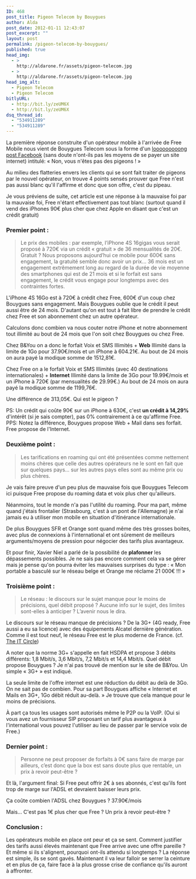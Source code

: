 ```yaml
---
ID: 468
post_title: Pigeon Telecom by Bouygues
author: Alda
post_date: 2012-01-11 12:43:07
post_excerpt: ""
layout: post
permalink: /pigeon-telecom-by-bouygues/
published: true
head_img:
  - >
    http://aldarone.fr/assets/pigeon-telecom.jpg
  - >
    http://aldarone.fr/assets/pigeon-telecom.jpg
head_img_alt:
  - Pigeon Telecom
  - Pigeon Telecom
bitlyURL:
  - http://bit.ly/zeUM6X
  - http://bit.ly/zeUM6X
dsq_thread_id:
  - "534911289"
  - "534911289"
---
```

La première réponse construite d'un opérateur mobile à l'arrivée de Free Mobile nous vient de Bouygues Telecom sous la forme d'un <a href="https://www.facebook.com/notes/bouygues-telecom/non-vous-n%C3%AAtes-pas-des-pigeons-/10150452670936534">looooooooong post Facebook</a> (sans doute n'ont-ils pas les moyens de se payer un site internet) intitulé: « Non, vous n'êtes pas des pigeons ! »

Au milieu des flatteries envers les clients qui se sont fait traiter de pigeons par le nouvel opérateur, on trouve 4 points sensés prouver que Free n'est pas aussi blanc qu'il l'affirme et donc que son offre, c'est du pipeau.

Je vous préviens de suite, cet article est une réponse à la mauvaise foi par la mauvaise foi, Free n'étant effectivement pas tout blanc (surtout quand il vend des iPhones 90€ plus cher que chez Apple en disant que c'est un crédit gratuit)

<h3>Premier point :</h3>
<blockquote>Le prix des mobiles : par exemple, l’iPhone 4S 16gigas vous serait proposé à 720€ via un crédit « gratuit » de 36 mensualités de 20€. Gratuit ? Nous proposons aujourd’hui  ce mobile pour 600€ sans engagement, la gratuité semble donc avoir un prix… 36 mois est un engagement extrêmement long au regard de la durée de vie moyenne des smartphones qui est de 21 mois et si le forfait est sans engagement, le crédit vous engage pour longtemps avec des contraintes fortes.</blockquote>

L'iPhone 4S 16Go est à 720€ à crédit chez Free, 600€ d'un coup chez Bouygues sans engagement. Mais Bouygues oublie que le crédit il peut aussi être de 24 mois. D'autant qu'on est tout à fait libre de prendre le crédit chez Free et son abonnement chez un autre opérateur.

Calculons donc combien va nous couter notre iPhone et notre abonnement tout illimité au bout de 24 mois que l'on soit chez Bouygues ou chez Free.

Chez B&amp;You on a donc le forfait Voix et SMS Illimités + <strong>Web</strong> Illimité dans la limite de 1Go pour 37.90€/mois et un iPhone à 604.21€. Au bout de 24 mois on aura payé la modique somme de 1512,81€.

Chez Free on a le forfait Voix et SMS Illimités (avec 40 destinations internationales) + <strong>Internet</strong> Illimité dans la limite de 3Go pour 19.99€/mois et un iPhone à 720€ (par mensualités de 29.99€.) Au bout de 24 mois on aura payé la modique somme de 1199,76€.

Une différence de 313,05€. Qui est le pigeon ?

PS: Un crédit qui coûte 90€ sur un iPhone à 630€, c'est <strong>un crédit à 14,29%</strong> d'intérêt (si je sais compter), pas 0% contrairement à ce qu'affirme Free.
PPS: Notez la différence, Bouygues propose Web + Mail dans ses forfait. Free propose de l'Internet.

<h3>Deuxième point :</h3>
<blockquote>Les tarifications en roaming qui ont été présentées comme nettement moins chères que celle des autres opérateurs ne le sont en fait que sur quelques pays… sur les autres pays elles sont au même prix ou plus chères.</blockquote>

Je vais faire preuve d'un peu plus de mauvaise fois que Bouygues Telecom ici puisque Free propose du roaming data et voix plus cher qu'ailleurs.

Néanmoins, tout le monde n'a pas l'utilité du roaming. Pour ma part, même quand j'étais frontalier (Strasbourg, c'est à un pont de l'Allemagne) je n'ai jamais eu à utiliser mon mobile en situation d'itinérance internationale.

De plus Bouygues SFR et Orange sont quand même des très grosses boites, avec plus de connexions à l'international et ont sûrement de meilleurs arguments/moyens de pression pour négocier des tarifs plus avantageux.

Et pour finir, Xavier Niel a parlé de la possibilité de <strong>plafonner</strong> les dépassements possibles. Je ne sais pas encore comment cela va se gérer mais je pense qu'on pourra éviter les mauvaises surprises du type : « Mon portable a basculé sur le réseau belge et Orange me réclame 21 000€ !!! »

<h3>Troisième point :</h3>
<blockquote>Le réseau : le discours sur le sujet manque pour le moins de précisions, quel débit proposé ? Aucune info sur le sujet, des limites sont-elles à anticiper ? L’avenir nous le dira.</blockquote>

Le discours sur le réseau manque de précisions ? De la 3G+ (4G ready, Free aussi a eu sa licence) avec des équipements Alcatel dernière génération. Comme il est tout neuf, le réseau Free est le plus moderne de France. (cf. <a href="http://www.theitcircle.net/2011/11/16/telecoms-le-reseau-free-mobile-tisse-progressivement-sa-toile-dans-lhexagone">The IT Circle</a>)

A noter que la norme 3G+ s'appelle en fait HSDPA et propose 3 débits différents: 1,8 Mbit/s, 3,6 Mbit/s, 7,2 Mbit/s et 14,4 Mbit/s. Quel débit propose Bouygues ? Je n'ai pas trouvé de mention sur le site de B&amp;You. Un simple « 3G+ » est indiqué.

La seule limite de l'offre internet est une réduction du débit au delà de 3Go. On ne sait pas de combien. Pour sa part Bouygues affiche « Internet et Mails en 3G+, 1Go débit réduit au-delà. » Je trouve que cela manque pour le moins de précisions.

À part ça tous les usages sont autorisés même le P2P ou la VoIP. (Oui si vous avez un fournisseur SIP proposant un tarif plus avantageux à l'international vous pouvez l'utiliser au lieu de passer par le service voix de Free.)

<h3>Dernier point :</h3>
<blockquote>Personne ne peut proposer de forfaits à 0€ sans faire de marge par ailleurs, c’est donc que la box est sans doute plus que rentable, un prix à revoir peut-être ?</blockquote>

Et là, l'argument final: Si Free peut offrir 2€ à ses abonnés, c'est qu'ils font trop de marge sur l'ADSL et devraient baisser leurs prix.

Ça coûte combien l'ADSL chez Bouygues ? 37.90€/mois

Mais… C'est pas 1€ plus cher que Free ? Un prix à revoir peut-être ?

<h3>Conclusion :</h3>
Les opérateurs mobile en place ont peur et ça se sent. Comment justifier des tarifs aussi élevés maintenant que Free arrive avec une offre pareille ? Et même si ils s'alignent, pourquoi ont-ils attendu si longtemps ? La réponse est simple, ils se sont gavés. Maintenant il va leur falloir se serrer la ceinture et en plus de ça, faire face à la plus grosse crise de confiance qu'ils auront à affronter.